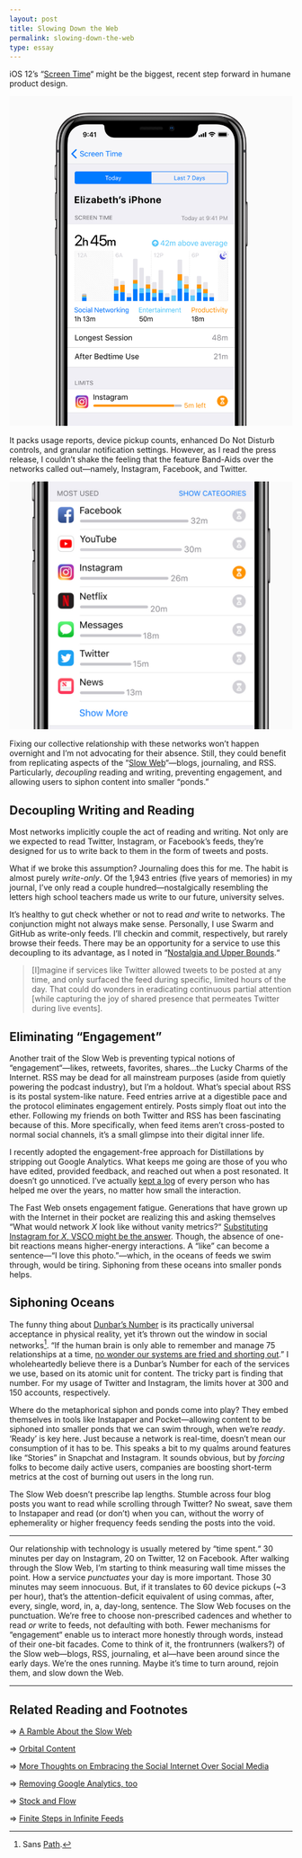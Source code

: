 ```yaml
---
layout: post
title: Slowing Down the Web
permalink: slowing-down-the-web
type: essay
---
```


iOS 12’s “[Screen Time](https://www.apple.com/newsroom/2018/06/ios-12-introduces-new-features-to-reduce-interruptions-and-manage-screen-time/)“ might be the biggest, recent step forward in humane product design.

![Screenshot of the iOS Screen Time dashboard. Includes total time, longest session duration, after bedtime use, and application limits.](/public/images/screen_time.jpg)

It packs usage reports, device pickup counts, enhanced Do Not Disturb controls, and granular notification settings. However, as I read the press release, I couldn’t shake the feeling that the feature Band-Aids over the networks called out—namely, Instagram, Facebook, and Twitter.

![Summary of most used applications in a session.](/public/images/app_usage.jpg)

Fixing our collective relationship with these networks won’t happen overnight and I’m not advocating for their absence. Still, they could benefit from replicating aspects of the “[Slow Web](https://jackcheng.com/the-slow-web/)“—blogs, journaling, and RSS. Particularly, _decoupling_ reading and writing, preventing engagement, and allowing users to siphon content into smaller “ponds.”

## Decoupling Writing and Reading

Most networks implicitly couple the act of reading and writing. Not only are we expected to read Twitter, Instagram, or Facebook’s feeds, they’re designed for us to write back to them in the form of tweets and posts.

What if we broke this assumption? Journaling does this for me. The habit is almost purely _write-only_. Of the 1,943 entries (five years of memories) in my journal, I’ve only read a couple hundred—nostalgically resembling the letters high school teachers made us write to our future, university selves.

It’s healthy to gut check whether or not to read _and_ write to networks. The conjunction might not always make sense. Personally, I use Swarm and GitHub as write-only feeds. I’ll checkin and commit, respectively, but rarely browse their feeds. There may be an opportunity for a service to use this decoupling to its advantage, as I noted in “[Nostalgia and Upper Bounds](/nostalgia).“

>  [I]magine if services like Twitter allowed tweets to be posted at any time, and only surfaced the feed during specific, limited hours of the day. That could do wonders in eradicating continuous partial attention [while capturing the joy of shared presence that permeates Twitter during live events].

## Eliminating “Engagement”

Another trait of the Slow Web is preventing typical notions of “engagement“—likes, retweets, favorites, shares…the Lucky Charms of the Internet. RSS may be dead for all mainstream purposes (aside from quietly powering the podcast industry), but I’m a holdout. What’s special about RSS is its postal system-like nature. Feed entries arrive at a digestible pace and the protocol eliminates engagement entirely. Posts simply float out into the ether. Following my friends on both Twitter and RSS has been fascinating because of this. More specifically, when feed items aren’t cross-posted to normal social channels, it’s a small glimpse into their digital inner life.

I recently adopted the engagement-free approach for Distillations by stripping out Google Analytics. What keeps me going are those of you who have edited, provided feedback, and reached out when a post resonated. It doesn’t go unnoticed. I’ve actually [kept a log](/village) of every person who has helped me over the years, no matter how small the interaction.

The Fast Web onsets engagement fatigue. Generations that have grown up with the Internet in their pocket are realizing this and asking themselves “What would network _X_ look like without vanity metrics?“ [Substituting Instagram for _X_, VSCO might be the answer](http://www.thisisinsider.com/photo-editing-app-vsco-x-tops-one-million-subscribers-2018-6). Though, the absence of one-bit reactions means higher-energy interactions. A “like” can become a sentence—“I love this photo.”—which, in the oceans of feeds we swim through, would be tiring. Siphoning from these oceans into smaller ponds helps.

## Siphoning Oceans

The funny thing about [Dunbar’s Number](https://en.wikipedia.org/wiki/Dunbar%27s_number) is its practically universal acceptance in physical reality, yet it’s thrown out the window in social networks[^1]. “If the human brain is only able to remember and manage 75 relationships at a time, [no wonder our systems are fried and shorting out](https://twitter.com/whitney/status/1002951523247251458).” I wholeheartedly believe there is a Dunbar’s Number for each of the services we use, based on its atomic unit for content. The tricky part is finding that number. For my usage of Twitter and Instagram, the limits hover at 300 and 150 accounts, respectively.

Where do the metaphorical siphon and ponds come into play? They embed themselves in tools like Instapaper and Pocket—allowing content to be siphoned into smaller ponds that we can swim through, when we’re _ready_. ‘Ready’ is key here. Just because a network is real-time, doesn’t mean our consumption of it has to be. This speaks a bit to my qualms around features like “Stories” in Snapchat and Instagram. It sounds obvious, but by _forcing_ folks to become daily active users, companies are boosting short-term metrics at the cost of burning out users in the long run.

The Slow Web doesn’t prescribe lap lengths. Stumble across four blog posts you want to read while scrolling through Twitter? No sweat, save them to Instapaper and read (or don’t) when you can, without the worry of ephemerality or higher frequency feeds sending the posts into the void.

---

Our relationship with technology is usually metered by “time spent.“ 30 minutes per day on Instagram, 20 on Twitter, 12 on Facebook. After walking through the Slow Web, I’m starting to think measuring wall time misses the point. How a service _punctuates_ your day is more important. Those 30 minutes may seem innocuous. But, if it translates to 60 device pickups (~3 per hour), that’s the attention-deficit equivalent of using commas, after, every, single, word, in, a, day-long, sentence. The Slow Web focuses on the punctuation. We’re free to choose non-prescribed cadences and whether to read _or_ write to feeds, not defaulting with both. Fewer mechanisms for “engagement“ enable us to interact more honestly through words, instead of their one-bit facades. Come to think of it, the frontrunners (walkers?) of the Slow web—blogs, RSS, journaling, et al—have been around since the early days. We’re the ones running. Maybe it’s time to turn around, rejoin them, and slow down the Web.

---

## Related Reading and Footnotes

⇒ [A Ramble About the Slow Web](http://nearthespeedoflight.com/article/2018_06_04_a_ramble_about_the_slow_web)

⇒ [Orbital Content](http://alistapart.com/article/orbital-content)

⇒ [More Thoughts on Embracing the Social Internet Over Social Media](http://calnewport.com/blog/2018/03/25/beyond-deletefacebook-more-thoughts-on-embracing-the-social-internet-over-social-media/)

⇒ [Removing Google Analytics, too](https://www.jessesquires.com/blog/removing-google-analytics-too/)

⇒ [Stock and Flow](http://snarkmarket.com/2010/4890)

⇒ [Finite Steps in Infinite Feeds](/infinite-feeds)

[^1]: Sans [Path](https://path.com).
